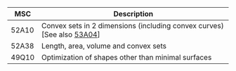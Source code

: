
| MSC   | Description                                                                                                                                            |
| ----- | ------------------------------------------------------------------------------------------------------------------------------------------------------ |
| 52A10 | Convex sets in $2$ dimensions (including convex curves) [See also [53A04](https://mathscinet.ams.org/mathscinet/msc/msc2020.html?t=53A04&btn=Current)] |
| 52A38 | Length, area, volume and convex sets                                                                                                                   |
| 49Q10 | Optimization of shapes other than minimal surfaces                                                                                                     |
